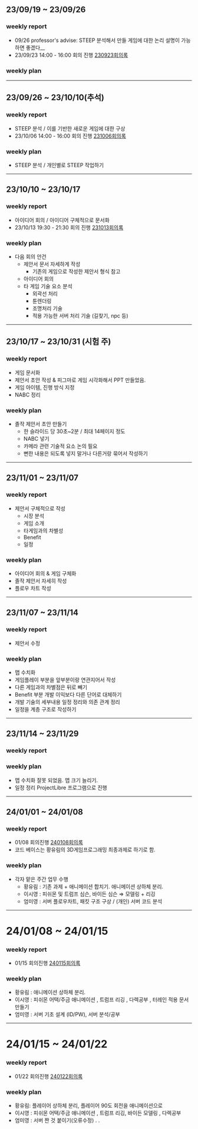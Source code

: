 ## 23/09/19 ~ 23/09/26

### weekly report

- 09/26 professor's advise: STEEP 분석해서 만들 게임에 대한 논리 설명이 가능하면 좋겠다__  
- 23/09/23 14:00 - 16:00 회의 진행 [230923회의록](Meeting_report/report_230923.md)

### weekly plan


---

## 23/09/26 ~ 23/10/10(추석)

### weekly report

- STEEP 분석 / 이를 기반한 새로운 게임에 대한 구상
- 23/10/06 14:00 - 16:00 회의 진행 [231006회의록](Meeting_report/report_231006.md)

### weekly plan

- STEEP 분석 / 개인별로 STEEP 작업하기


---


## 23/10/10 ~ 23/10/17

### weekly report

- 아이디어 회의 / 아이디어 구체적으로 문서화
- 23/10/13 19:30 - 21:30 회의 진행 [231013회의록](Meeting_report/report_231013.md)

### weekly plan

- 다음 회의 안건
	+ 제안서 문서 자세하게 작성
    	+ 기존의 게임으로 작성한 제안서 형식 참고
	+ 아이디어 회의
	+ 타 게임 기술 요소 분석
    	+ 외곽선 처리
    	+ 툰렌더링
    	+ 조명처리 기술
     	+ 적용 가능한 서버 처리 기술 (길찾기, npc 등)  

---

## 23/10/17 ~ 23/10/31 (시험 주)

### weekly report

- 게임 문서화
- 제안서 초안 작성 & 피그마로 게임 시각화해서 PPT 만들었음.
- 게임 아이템, 진행 방식 지정
- NABC 정리

### weekly plan
- 졸작 제안서 초안 만들기
	- 한 슬라이드 당 30초~2분 / 최대 14페이지 정도 
 	+ NABC 넣기
 	+ 카메라 관련 기술적 요소 논의 필요
 	+ 뻔한 내용은 되도록 넣지 말거나 다른거랑 묶어서 작성하기
 	
---

## 23/11/01 ~ 23/11/07

### weekly report
- 제안서 구체적으로 작성
	+ 시장 분석
	+ 게임 소개
	+ 타게임과의 차별성
	+ Benefit
	+ 일정

### weekly plan
- 아이디어 회의 & 게임 구체화
- 졸작 제안서 자세히 작성
- 플로우 차트 작성

---

## 23/11/07 ~ 23/11/14

### weekly report
- 제안서 수정

### weekly plan
- 맵 수치화
- 게임플레이 부분을 앞부분이랑 연관지어서 작성
- 다른 게임과의 차별점은 뒤로 빼기
- Benefit 부분 개발 이익보다 다른 단어로 대체하기
- 개발 기술의 세부내용 일정 정리와 의존 관계 정리
- 일정을 계층 구조로 작성하기

---

## 23/11/14 ~ 23/11/29

### weekly report


### weekly plan
- 맵 수치화 잘못 되었음. 맵 크기 늘리기.
- 일정 정리 ProjectLibre 프로그램으로 진행

---

## 24/01/01 ~ 24/01/08

### weekly report
- 01/08 회의진행 [240108회의록](Meeting_report/report_240108.md)
- 코드 베이스는 황유림의 3D게임프로그래밍 최종과제로 하기로 함.

### weekly plan
- 각자 맡은 주간 업무 수행
	- 황유림 : 기존 과제 + 애니메이션 합치기. 애니메이션 상하체 분리.
    - 이시영 : 피쉬몬 및 트럼프 심슨, 바이든 심슨 ⇒ 모델링 + 리깅
    - 엄미영 : 서버 플로우차트, 패킷 구조 구상 / (개인) 서버 코드 분석
    
---

# 24/01/08 ~ 24/01/15

### weekly report
- 01/15 회의진행 [240115회의록](Meeting_report/report_240115.md)

### weekly plan
- 황유림 : 애니메이션 상하체 분리.
- 이시영 : 피쉬몬 어택/주금 애니메이션 , 트럼프 리깅 , 다렉공부 , 터레인 적용 문서 만들기
- 엄미영 : 서버 기초 설계 (ID/PW), 서버 분석/공부


---

# 24/01/15 ~ 24/01/22

### weekly report
- 01/22 회의진행 [240122회의록](Meeting_report/report_240122.md)

### weekly plan
- 황유림: 플레이어 상하체 분리, 플레이어 90도 회전을 애니메이션으로
- 이시영 : 피쉬몬 어택/주금 애니메이션 , 트럼프 리깅, 바이든 모델링 , 다렉공부
- 엄미영 : 서버 짠 것 붙이기(오류수정) . .
